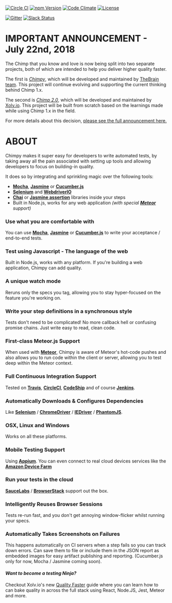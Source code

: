 [![Circle CI](https://circleci.com/gh/TheBrain/chimpy.svg?style=shield&circle-token=:circle-token)](https://circleci.com/gh/TheBrain/chimpy) [![npm Version](https://img.shields.io/npm/dm/chimpy.svg)](https://www.npmjs.com/package/chimpy) [![Code Climate](https://codeclimate.com/github/TheBrain/chimpy/badges/gpa.svg)](https://codeclimate.com/github/TheBrain/chimpy) [![License](https://img.shields.io/npm/l/chimpy.svg)](https://www.npmjs.com/package/chimpy)

[![Gitter](https://img.shields.io/gitter/room/xolvio/chimp.svg)](https://gitter.im/xolvio/chimp)  [![Slack Status](http://community.xolv.io/badge.svg)](http://community.xolv.io)


# IMPORTANT ANNOUNCEMENT - July 22nd, 2018

The Chimp that you know and love is now being split into two separate projects, both of which are intended to help you deliver higher quality faster.

The first is [*Chimpy*](https://github.com/TheBrainFamily/chimpy), which will be developed and maintained by [TheBrain team](http://team.thebrain.pro). This project will continue evolving and supporting the current thinking behind Chimp 1.x. 

The second is [*Chimp 2.0*](https://github.com/xolvio/chimp), which will be developed and maintained by [Xolv.io](http://xolv.io). This project will be built from scratch based on the learnings made while using Chimp 1.x in the field.

For more details about this decision, [please see the full announcement here.](TODO)

# ABOUT 
Chimpy makes it super easy for developers to write automated tests, by taking away all the pain associated with setting up tools and allowing developers to focus on building-in quality.
 
It does so by integrating and sprinkling magic over the following tools:

* **[Mocha](https://mochajs.org)**, **[Jasmine](http://jasmine.github.io/edge/introduction.html)** or **[Cucumber.js](https://github.com/cucumber/cucumber-js)**
* **[Selenium](http://www.seleniumhq.org/)** and **[WebdriverIO](http://webdriver.io/)** 
* **[Chai](http://chaijs.com)** or **[Jasmine assertion](http://jasmine.github.io/edge/introduction.html#section-Expectations)** libraries inside your steps
* Built in Node.js, works for any web application *(with special **[Meteor](http://www.meteor.com)** support)*

### **Use what you are comfortable with** 
You can use  **[Mocha](https://mochajs.org)**, **[Jasmine](http://jasmine.github.io/edge/introduction.html)** or **[Cucumber.js](https://github.com/cucumber/cucumber-js)** to write your acceptance / end-to-end tests.

### **Test using Javascript - The language of the web**
Built in Node.js, works with any platform. If you're building a web application, Chimpy can add quality.

### **A unique watch mode** 
Reruns only the specs you tag, allowing you to stay hyper-focused on the feature you're working on.

### **Write your step definitions in a synchronous style** 
Tests don't need to be complicated! No more callback hell or confusing promise chains. Just write easy to read, clean code.

### **First-class Meteor.js Support** 
When used with **[Meteor](https://www.meteor.com)**, Chimpy is aware of Meteor's hot-code pushes and also allows you to run code within the client or server, allowing you to test deep within the Meteor context.

### **Full Continuous Integration Support**
Tested on **[Travis](https://travis-ci.com)**, **[CircleCI](https://circleci.com)**, **[CodeShip](https://codeship.com)** and of course **[Jenkins](https://jenkins-ci.org/)**.

### **Automatically Downloads & Configures Dependencies**
Like **[Selenium](http://www.seleniumhq.org/)** / **[ChromeDriver](https://sites.google.com/a/chromium.org/chromedriver/)** / **[IEDriver](https://github.com/SeleniumHQ/selenium/wiki/InternetExplorerDriver)** / **[PhantomJS](http://phantomjs.org/)**.

### **OSX, Linux and Windows**
Works on all these platforms.

### **Mobile Testing Support**
Using **[Appium](http://appium.io)**. You can even connect to real cloud devices services like the **[Amazon Device Farm](https://aws.amazon.com/device-farm/)**

### **Run your tests in the cloud**
**[SauceLabs](https://saucelabs.com)** / **[BrowserStack](https://www.browserstack.com)** support out the box.

### **Intelligently Reuses Browser Sessions**
Tests re-run fast, and you don't get annoying window-flicker whilst running your specs.

### **Automatically Takes Screenshots on Failures**
This happens automatically on CI servers when a step fails so you can track down errors. Can save them to file or include them in the JSON report as embedded images for easy artifact publishing and reporting. (Cucumber.js only for now, Mocha / Jasmine coming soon).


#### *Want to become a testing Ninja?*

Checkout Xolv.io's new [Quality Faster](https://www.qualityfaster.com/?utm_source=XolvOSS&utm_medium=OSSDocs&utm_content=ChimpRM-Home&utm_campaign=QFLaunch) guide where you can learn how to can bake quality in across the full stack using React, Node.JS, Jest, Meteor and more.